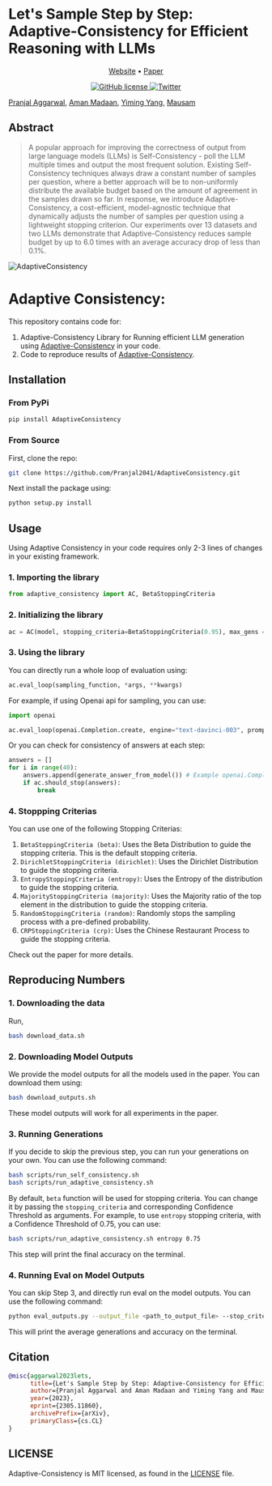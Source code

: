 # Let's Sample Step by Step: Adaptive-Consistency for Efficient Reasoning with LLMs

<p align="center">
  <a href="http://sample-step-by-step.info/">Website</a> •
  <a href="https://arxiv.org/abs/2305.11860">Paper</a> 
</p>


<p align="center">
    <a href="https://github.com/Pranjal2041/AdaptiveConsistency/blob/master/LICENSE">
            <img src="https://img.shields.io/github/license/Pranjal2041/AdaptiveConsistency.svg"
                alt="GitHub license">
    </a>
    <a href="https://twitter.com/intent/tweet?text=Check%20out%20AdaptiveConsistency%3A%20https%3A%2F%2Fgithub.com%2Fpranjal2041%2FAdaptiveeConsistency">
    <img src="https://img.shields.io/twitter/url/https/github.com/Pranjal2041/AdaptiveConsistency.svg?style=social" alt="Twitter">
    </a>      
</p>



<!-- <br> -->
[Pranjal Aggarwal](https://github.com/Pranjal2041), [Aman Madaan](https://madaan.github.io/), [Yiming Yang](https://www.cs.cmu.edu/~./yiming/),  [Mausam](https://www.cse.iitd.ac.in/~mausam/)
<!-- <br> -->

## Abstract
>A popular approach for improving the correctness of output from large language models (LLMs) is Self-Consistency - poll the LLM multiple times and output the most frequent solution. Existing Self-Consistency techniques always draw a constant number of samples per question, where a better approach will be to non-uniformly distribute the available budget based on the amount of agreement in the samples drawn so far. In response, we introduce Adaptive-Consistency, a cost-efficient, model-agnostic technique that dynamically adjusts the number of samples per question using a lightweight stopping criterion. Our experiments over 13 datasets and two LLMs demonstrate that Adaptive-Consistency reduces sample budget by up to 6.0 times with an average accuracy drop of less than 0.1%.
>

![AdaptiveConsistency](docs/static/images/ac_teaser_new.png)




# Adaptive Consistency: 
This repository contains code for:
1. Adaptive-Consistency Library for Running efficient LLM generation using [Adaptive-Consistency](http://sample-step-by-step.info) in your code.
2. Code to reproduce results of [Adaptive-Consistency](https://arxiv.org/abs/2305.11860).

## Installation

### From PyPi

```bash
pip install AdaptiveConsistency
```

### From Source

First, clone the repo:
```bash
git clone https://github.com/Pranjal2041/AdaptiveConsistency.git
```

Next install the package using: 
```bash 
python setup.py install
```

## Usage

Using Adaptive Consistency in your code requires only 2-3 lines of changes in your existing framework.

### 1. Importing the library

```python
from adaptive_consistency import AC, BetaStoppingCriteria
```

### 2. Initializing the library

```python
ac = AC(model, stopping_criteria=BetaStoppingCriteria(0.95), max_gens = 40)
```

### 3. Using the library

You can directly run a whole loop of evaluation using:

```python
ac.eval_loop(sampling_function, *args, **kwargs)
```

For example, if using Openai api for sampling, you can use:

```python
import openai

ac.eval_loop(openai.Completion.create, engine="text-davinci-003", prompt="Solve the questions ahead", max_tokens=5)
```

Or you can check for consistency of answers at each step:

```python
answers = []
for i in range(40):
    answers.append(generate_answer_from_model()) # Example openai.Completion.create
    if ac.should_stop(answers):
        break
```


### 4. Stoppping Criterias

You can use one of the following Stopping Criterias:

1. `BetaStoppingCriteria (beta)`: Uses the Beta Distribution to guide the stopping criteria. This is the default stopping criteria.
2. `DirichletStoppingCriteria (dirichlet)`: Uses the Dirichlet Distribution to guide the stopping criteria.
3. `EntropyStoppingCriteria (entropy)`: Uses the Entropy of the distribution to guide the stopping criteria.
4. `MajorityStoppingCriteria (majority)`: Uses the Majority ratio of the top element in the distribution to guide the stopping criteria.
5. `RandomStoppingCriteria (random)`: Randomly stops the sampling process with a pre-defined probability.
6. `CRPStoppingCriteria (crp)`: Uses the Chinese Restaurant Process to guide the stopping criteria.

Check out the paper for more details.


## Reproducing Numbers


### 1. Downloading the data

Run, 

```bash
bash download_data.sh
```

### 2. Downloading Model Outputs

We provide the model outputs for all the models used in the paper. You can download them using:

```bash
bash download_outputs.sh
```

These model outputs will work for all experiments in the paper.

### 3. Running Generations

If you decide to skip the previous step, you can run your generations on your own. You can use the following command:

```bash
bash scripts/run_self_consistency.sh
bash scripts/run_adaptive_consistency.sh
```

By default, `beta` function will be used for stopping criteria. You can change it by passing the `stopping_criteria` and corresponding Confidence Threshold as arguments. For example, to use `entropy` stopping criteria, with a Confidence Threshold of 0.75, you can use:

```bash
bash scripts/run_adaptive_consistency.sh entropy 0.75
``` 

This step will print the final accuracy on the terminal.

### 4. Running Eval on Model Outputs

You can skip Step 3, and directly run eval on the model outputs. You can use the following command:

```bash
python eval_outputs.py --output_file <path_to_output_file> --stop_criteria <stop_criteria> --stop_criteria_thresh <stop_criteria_thresh>
```

This will print the average generations and accuracy on the terminal.





## Citation

```bibtex
@misc{aggarwal2023lets,
      title={Let's Sample Step by Step: Adaptive-Consistency for Efficient Reasoning with LLMs}, 
      author={Pranjal Aggarwal and Aman Madaan and Yiming Yang and Mausam},
      year={2023},
      eprint={2305.11860},
      archivePrefix={arXiv},
      primaryClass={cs.CL}
}
```

## LICENSE

Adaptive-Consistency is MIT licensed, as found in the [LICENSE](LICENSE) file.